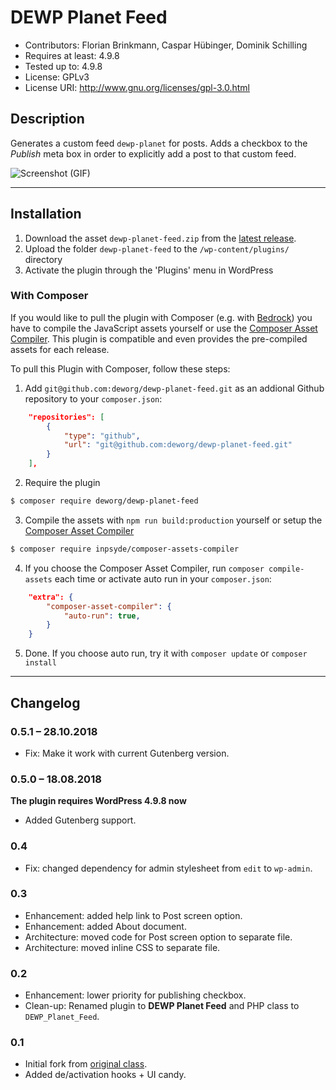 # DEWP Planet Feed #
* Contributors:      Florian Brinkmann, Caspar Hübinger, Dominik Schilling
* Requires at least: 4.9.8
* Tested up to:      4.9.8
* License:           GPLv3
* License URI:       http://www.gnu.org/licenses/gpl-3.0.html

## Description
Generates a custom feed `dewp-planet` for posts. Adds a checkbox to the _Publish_ meta box in order to explicitly add a post to that custom feed.

![Screenshot (GIF)](https://github.com/deworg/dewp-planet-feed/blob/master/screenshot.gif?raw=true)

---

## Installation
1. Download the asset `dewp-planet-feed.zip` from the [latest release](https://github.com/deworg/dewp-planet-feed/releases/latest).
1. Upload the folder `dewp-planet-feed` to the `/wp-content/plugins/` directory
1. Activate the plugin through the 'Plugins' menu in WordPress

### With Composer
If you would like to pull the plugin with Composer (e.g. with [Bedrock](https://roots.io/bedrock/)) you have to compile the JavaScript assets yourself or use the [Composer Asset Compiler](https://github.com/inpsyde/composer-asset-compiler). This plugin is compatible and even provides the pre-compiled assets for each release.

To pull this Plugin with Composer, follow these steps:

1. Add `git@github.com:deworg/dewp-planet-feed.git` as an addional Github repository to your `composer.json`:
```json
	"repositories": [
        {
			"type": "github",
			"url": "git@github.com:deworg/dewp-planet-feed.git"
		}
	],
```
2. Require the plugin
```bash
$ composer require deworg/dewp-planet-feed
```
3. Compile the assets with `npm run build:production` yourself or setup the [Composer Asset Compiler](https://github.com/inpsyde/composer-asset-compiler)
```bash
$ composer require inpsyde/composer-assets-compiler
```
4. If you choose the Composer Asset Compiler, run `composer compile-assets` each time or activate auto run in your `composer.json`:
```json
	"extra": {
        "composer-asset-compiler": {
			"auto-run": true,
		}
    }
```
5. Done. If you choose auto run, try it with `composer update` or `composer install`

---

## Changelog

### 0.5.1 – 28.10.2018

* Fix: Make it work with current Gutenberg version.

### 0.5.0 – 18.08.2018

**The plugin requires WordPress 4.9.8 now**

* Added Gutenberg support.

### 0.4
* Fix: changed dependency for admin stylesheet from `edit` to `wp-admin`.

### 0.3
* Enhancement: added help link to Post screen option.
* Enhancement: added About document.
* Architecture: moved code for Post screen option to separate file.
* Architecture: moved inline CSS to separate file.

### 0.2
* Enhancement: lower priority for publishing checkbox.
* Clean-up: Renamed plugin to __DEWP Planet Feed__ and PHP class to `DEWP_Planet_Feed`.

### 0.1
* Initial fork from [original class](https://github.com/ocean90/wpgrafie-theme/blob/master/classes/class-ds-wpgrafie-wp-planet-feed.php).
* Added de/activation hooks + UI candy.
